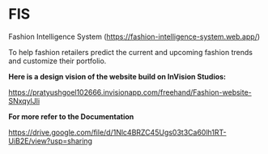# FIS
Fashion Intelligence System (https://fashion-intelligence-system.web.app/)

To help fashion retailers predict the current and upcoming fashion trends and customize their portfolio.

**Here is a design vision of the website build on InVision Studios:**

https://pratyushgoel102666.invisionapp.com/freehand/Fashion-website-SNxqylJli

**For more refer to the Documentation**

https://drive.google.com/file/d/1Nlc4BRZC45Ugs03t3Ca60lh1RT-UiB2E/view?usp=sharing
